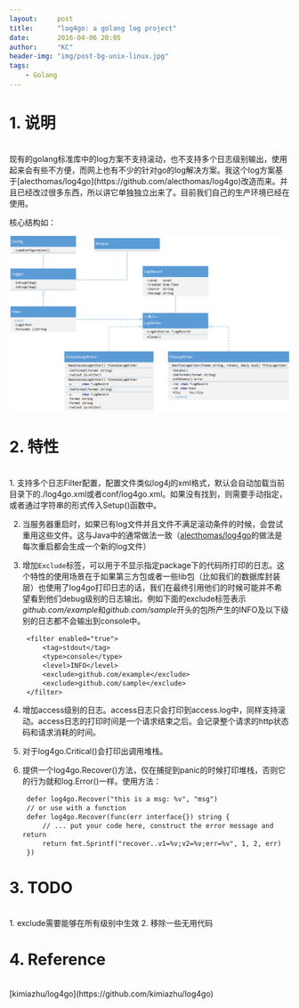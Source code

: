 ```yaml
---
layout:     post
title:      "log4go: a golang log project"
date:       2016-04-06 20:05
author:     "KC"
header-img: "img/post-bg-unix-linux.jpg"
tags:
    - Golang
---
```


# 1. 说明
<br />
现有的golang标准库中的log方案不支持滚动，也不支持多个日志级别输出，使用起来会有些不方便，而网上也有不少的针对go的log解决方案。我这个log方案基于[alecthomas/log4go](https://github.com/alecthomas/log4go)改造而来。并且已经改过很多东西，所以讲它单独独立出来了。目前我们自己的生产环境已经在使用。

核心结构如：

![core struct of log4go](https://raw.githubusercontent.com/kimiazhu/kimiazhu.github.io/master/_posts/attachments/2016-04-06/core_struct.png)

# 2. 特性
<br />
1. 支持多个日志Filter配置，配置文件类似log4j的xml格式，默认会自动加载当前目录下的./log4go.xml或者conf/log4go.xml。如果没有找到，则需要手动指定，或者通过字符串的形式传入Setup()函数中。

2. 当服务器重启时，如果已有log文件并且文件不满足滚动条件的时候，会尝试重用这些文件。这与Java中的通常做法一致（[alecthomas/log4go](https://github.com/alecthomas/log4go)的做法是每次重启都会生成一个新的log文件）

3. 增加`Exclude`标签，可以用于不显示指定package下的代码所打印的日志。这个特性的使用场景在于如果第三方包或者一些lib包（比如我们的数据库封装层）也使用了log4go打印日志的话，我们在最终引用他们的时候可能并不希望看到他们debug级别的日志输出。例如下面的exclude标签表示*github.com/example*和*github.com/sample*开头的包所产生的INFO及以下级别的日志都不会输出到console中。

		<filter enabled="true">
	    	<tag>stdout</tag>
	    	<type>console</type>
	    	<level>INFO</level>
	    	<exclude>github.com/example</exclude>
	    	<exclude>github.com/sample</exclude>
	  	</filter>

4. 增加access级别的日志。access日志只会打印到access.log中，同样支持滚动。access日志的打印时间是一个请求结束之后。会记录整个请求的http状态码和请求消耗的时间。

5. 对于log4go.Critical()会打印出调用堆栈。

6. 提供一个log4go.Recover()方法，仅在捕捉到panic的时候打印堆栈，否则它的行为就和log.Error()一样。使用方法：

		defer log4go.Recover("this is a msg: %v", "msg")
		// or use with a function
		defer log4go.Recover(func(err interface{}) string {
		    // ... put your code here, construct the error message and return
		    return fmt.Sprintf("recover..v1=%v;v2=%v;err=%v", 1, 2, err)
		})

# 3. TODO
<br />
1. exclude需要能够在所有级别中生效
2. 移除一些无用代码

# 4. Reference
<br />
[kimiazhu/log4go](https://github.com/kimiazhu/log4go)